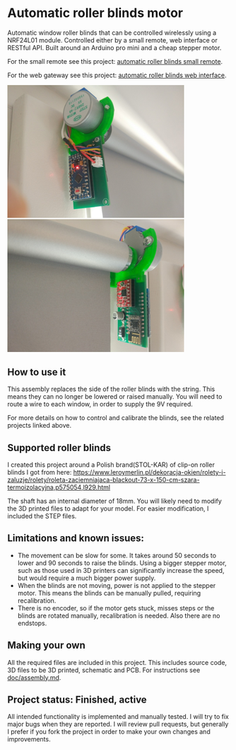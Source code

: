 # Automatic roller blinds motor
Automatic window roller blinds that can be controlled wirelessly using a NRF24L01 module. Controlled either by a small remote, web interface or RESTful API.
Built around an Arduino pro mini and a cheap stepper motor.

For the small remote see this project: [automatic roller blinds small remote](https://github.com/asafteirobert/automatic-roller-blinds-remote).

For the web gateway see this project: [automatic roller blinds web interface](https://github.com/asafteirobert/automatic-roller-blinds-web-ui).

<p><img src="doc/final.jpg" width="400"/><img src="doc/final2.jpg" width="400"/></p>

## How to use it

This assembly replaces the side of the roller blinds with the string. This means they can no longer be lowered or raised manually.
You will need to route a wire to each window, in order to supply the 9V required.

For more details on how to control and calibrate the blinds, see the related projects linked above. 

## Supported roller blinds

I created this project around a Polish brand(STOL-KAR) of clip-on roller blinds I got from here: https://www.leroymerlin.pl/dekoracja-okien/rolety-i-zaluzje/rolety/roleta-zaciemniajaca-blackout-73-x-150-cm-szara-termoizolacyjna,p575054,l929.html

The shaft has an internal diameter of 18mm.
You will likely need to modify the 3D printed files to adapt for your model. For easier modification, I included the STEP files.

## Limitations and known issues:
- The movement can be slow for some. It takes around 50 seconds to lower and 90 seconds to raise the blinds. Using a bigger stepper motor, such as those used in 3D printers can significantly increase the speed, but would require a much bigger power supply.
- When the blinds are not moving, power is not applied to the stepper motor. This means the blinds can be manually pulled, requiring recalibration.
- There is no encoder, so if the motor gets stuck, misses steps or the blinds are rotated manually, recalibration is needed. Also there are no endstops.

## Making your own
All the required files are included in this project. This includes source code, 3D files to be 3D printed, schematic and PCB.
For instructions see [doc/assembly.md](doc/assembly.md).

## Project status: Finished, active
All intended functionality is implemented and manually tested. I will try to fix major bugs when they are reported. I will review pull requests, but generally I prefer if you fork the project in order to make your own changes and improvements.
